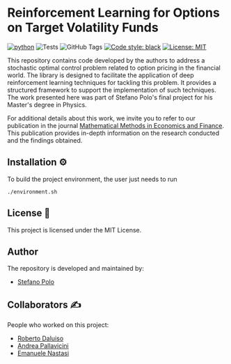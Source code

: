 # Reinforcement Learning for Options on Target Volatility Funds
[![python](https://img.shields.io/badge/Python-3.7-3776AB.svg?style=flat&logo=python&logoColor=white)](https://www.python.org)
![Tests](https://github.com/RobertoCorti/gptravel/actions/workflows/python-tests.yml/badge.svg)
![GitHub Tags](https://img.shields.io/github/tag/RobertoCorti/gptravel.svg)
[![Code style: black](https://img.shields.io/badge/code%20style-black-000000.svg)](https://github.com/psf/black)
[![License: MIT](https://img.shields.io/badge/License-MIT-yellow.svg)](https://opensource.org/licenses/MIT)

This repository contains code developed by the authors to address a stochastic optimal control problem related to option pricing in the financial world.
The library is designed to facilitate the application of deep reinforcement learning techniques for tackling this problem. It provides a structured framework to support the implementation of such techniques.
The work presented here was part of Stefano Polo's final project for his Master's degree in Physics.

For additional details about this work, we invite you to refer to our publication in the journal [Mathematical Methods in Economics and Finance](https://www.unive.it/pag/31137). This publication provides in-depth information on the research conducted and the findings obtained.

## Installation ⚙️

To build the project environment, the user just needs to run
```
./environment.sh
```

## License 📄
This project is licensed under the MIT License.

## Author
The repository is developed and maintained by:
- [Stefano Polo](https://github.com/stefano-polo)
## Collaborators ✍️
People who worked on this project:
- [Roberto Daluiso](https://github.com/rdaluiso)
- [Andrea Pallavicini](https://github.com/pallavic)
- [Emanuele Nastasi](https://github.com/lele105nas)
